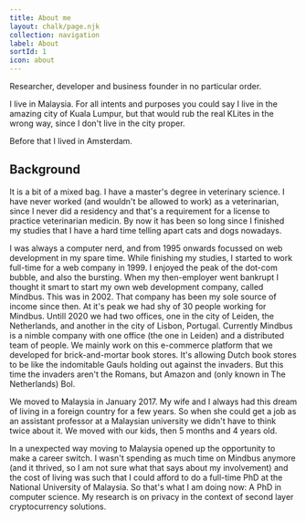 ```yaml
---
title: About me
layout: chalk/page.njk
collection: navigation
label: About
sortId: 1
icon: about
---
```


Researcher, developer and business founder in no particular order.

I live in Malaysia. For all intents and purposes you could say I live in the amazing city of Kuala Lumpur, but that would rub the real KLites in the wrong way, since I don't live in the city proper.

Before that I lived in Amsterdam.

## Background

It is a bit of a mixed bag. I have a master's degree in veterinary science. I have never worked (and wouldn't be allowed to work) as a veterinarian, since I never did a residency and that's a requirement for a license to practice veterinarian medicin. By now it has been so long since I finished my studies that I have a hard time telling apart cats and dogs nowadays.

I was always a computer nerd, and from 1995 onwards focussed on web development in my spare time. While finishing my studies, I started to work full-time for a web company in 1999. I enjoyed the peak of the dot-com bubble, and also the bursting. When my then-employer went bankrupt I thought it smart to start my own web development company, called Mindbus. This was in 2002. That company has been my sole source of income since then. At it's peak we had shy of 30 people working for Mindbus. Untill 2020 we had two offices, one in the city of Leiden, the Netherlands, and another in the city of Lisbon, Portugal. Currently Mindbus is a nimble company with one office (the one in Leiden) and a distributed team of people. We mainly work on this e-commerce platform that we developed for brick-and-mortar book stores. It's allowing Dutch book stores to be like the indomitable Gauls holding out against the invaders. But this time the invaders aren't the Romans, but Amazon and (only known in The Netherlands) Bol.

We moved to Malaysia in January 2017. My wife and I always had this dream of living in a foreign country for a few years. So when she could get a job as an assistant professor at a Malaysian university we didn't have to think twice about it. We moved with our kids, then 5 months and 4 years old.

In a unexpected way moving to Malaysia opened up the opportunity to make a career switch. I wasn't spending as much time on Mindbus anymore (and it thrived, so I am not sure what that says about my involvement) and the cost of living was such that I could afford to do a full-time PhD at the National University of Malaysia. So that's what I am doing now: A PhD in computer science. My research is on privacy in the context of second layer cryptocurrency solutions.
